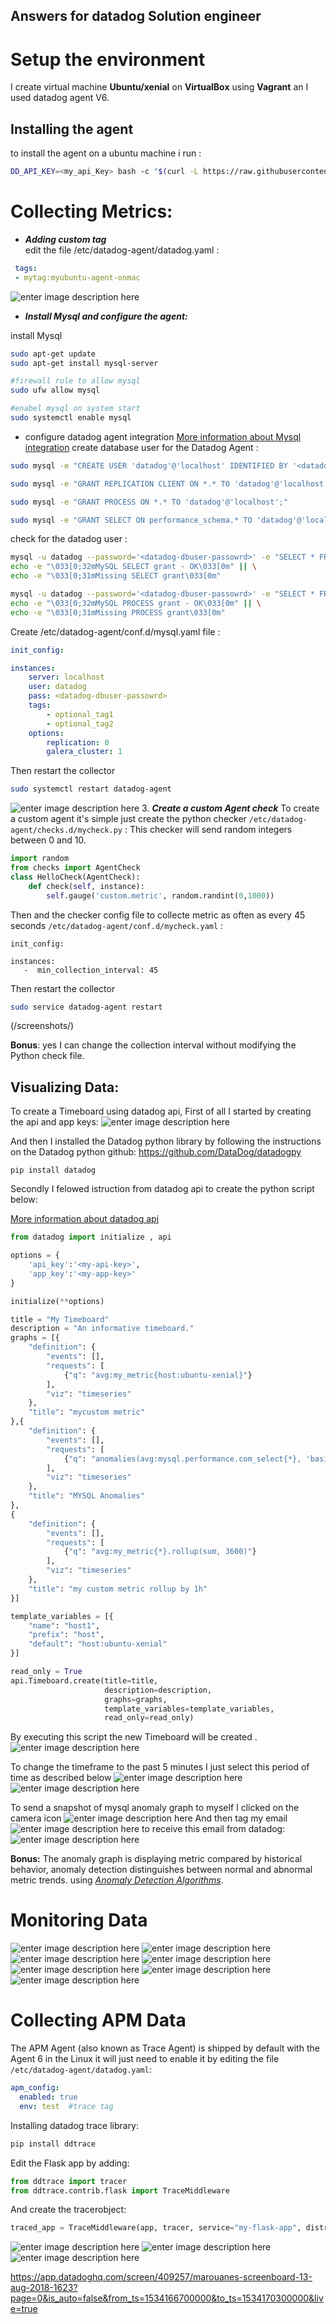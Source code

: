 ## Answers for datadog Solution engineer

# Setup the environment 

I create virtual machine  **Ubuntu/xenial** on **VirtualBox** using **Vagrant**  an I used datadog agent V6.

## Installing the agent

to install the agent on a ubuntu machine i run :

```bash
DD_API_KEY=<my_api_Key> bash -c "$(curl -L https://raw.githubusercontent.com/DataDog/datadog-agent/master/cmd/agent/install_script.sh)"
```

# Collecting Metrics:

 

 - ***Adding custom tag***  
 edit the file /etc/datadog-agent/datadog.yaml :

``` /etc/datadog-agent/datadog.yaml
 tags:
 - mytag:myubuntu-agent-onmac
  ```

  ![enter image description here](\screenshots\Screen+Shot+2018-08-08+at+15.24.53.png)
 - ***Install Mysql and configure the agent:***

 install Mysql

```bash
sudo apt-get update 
sudo apt-get install mysql-server 
```

```bash
#firewall rule to allow mysql
sudo ufw allow mysql

#enabel mysql on system start
sudo systemctl enable mysql

```

  - configure datadog agent integration
[More information about Mysql integration](https://docs.datadoghq.com/integrations/mysql/)
create database user for the Datadog Agent :

```bash
sudo mysql -e "CREATE USER 'datadog'@'localhost' IDENTIFIED BY '<datadog-dbuser-passowrd>';"

sudo mysql -e "GRANT REPLICATION CLIENT ON *.* TO 'datadog'@'localhost' WITH MAX_USER_CONNECTIONS 5;"

sudo mysql -e "GRANT PROCESS ON *.* TO 'datadog'@'localhost';"

sudo mysql -e "GRANT SELECT ON performance_schema.* TO 'datadog'@'localhost';"
```

check for the datadog user :

```bash
mysql -u datadog --password='<datadog-dbuser-passowrd>' -e "SELECT * FROM performance_schema.threads" && \
echo -e "\033[0;32mMySQL SELECT grant - OK\033[0m" || \
echo -e "\033[0;31mMissing SELECT grant\033[0m" 

mysql -u datadog --password='<datadog-dbuser-passowrd>' -e "SELECT * FROM INFORMATION_SCHEMA.PROCESSLIST" && \
echo -e "\033[0;32mMySQL PROCESS grant - OK\033[0m" || \
echo -e "\033[0;31mMissing PROCESS grant\033[0m"
```

Create  /etc/datadog-agent/conf.d/mysql.yaml file :

```yaml
init_config:

instances:
    server: localhost
    user: datadog
    pass: <datadog-dbuser-passowrd>
    tags:
        - optional_tag1
        - optional_tag2
    options:
        replication: 0
        galera_cluster: 1
```
Then restart the collector
```bash
sudo systemctl restart datadog-agent
```
![enter image description here](/screenshots/Screen+Shot+2018-08-08+at+17.36.57.png)
 3. ***Create a custom Agent check***
To create a custom agent it's simple just create the python checker `/etc/datadog-agent/checks.d/mycheck.py` :
This checker will send random integers between 0 and 10.
```py
import random
from checks import AgentCheck
class HelloCheck(AgentCheck):
    def check(self, instance):
        self.gauge('custom.metric', random.randint(0,1000))
```

Then and the checker config file to collecte metric as often as every 45 seconds 
 `/etc/datadog-agent/conf.d/mycheck.yaml` :
```
init_config:

instances:
   -  min_collection_interval: 45
```

Then restart the collector

```bash
sudo service datadog-agent restart
```
(/screenshots/)

**Bonus**:  yes I can change the collection interval without modifying the Python check file.
## Visualizing Data:
To create a Timeboard using datadog api, 
First of all I started by creating the api and app keys:
![enter image description here](/screenshots/secrets.png)

And then I installed the Datadog python library by following the instructions on the Datadog python github: https://github.com/DataDog/datadogpy

`pip install datadog`

Secondly I felowed istruction from datadog api to create the python script below:

[More information about datadog api](https://docs.datadoghq.com/api/?lang=python#timeboards)

```python
from datadog import initialize , api

options = {
    'api_key':'<my-api-key>',
    'app_key':'<my-app-key>'
}

initialize(**options)

title = "My Timeboard"
description = "An informative timeboard."
graphs = [{
    "definition": {
        "events": [],
        "requests": [
            {"q": "avg:my_metric{host:ubuntu-xenial}"}
        ],
        "viz": "timeseries"
    },
    "title": "mycustom metric"
},{
    "definition": {
        "events": [],
        "requests": [
            {"q": "anomalies(avg:mysql.performance.com_select{*}, 'basic', 1)"}
        ],
        "viz": "timeseries"
    },
    "title": "MYSQL Anomalies"
},
{
    "definition": {
        "events": [],
        "requests": [
            {"q": "avg:my_metric{*}.rollup(sum, 3600)"}
        ],
        "viz": "timeseries"
    },
    "title": "my custom metric rollup by 1h"
}]

template_variables = [{
    "name": "host1",
    "prefix": "host",
    "default": "host:ubuntu-xenial"
}]

read_only = True
api.Timeboard.create(title=title,
                     description=description,
                     graphs=graphs,
                     template_variables=template_variables,
                     read_only=read_only)
```

By executing this script the new Timeboard will be created .
![enter image description here](/screenshots/timeboard.png)

To change the timeframe to the past 5 minutes I just select this period of time as described below
![enter image description here](/screenshots/5min-timeboard.png)
![enter image description here](/screenshots/5min.PNG)

To send a snapshot of mysql anomaly graph to myself I clicked on the camera icon
![enter image description here](/screenshots/snapshot.PNG)
And then tag my email
![enter image description here](/screenshots/sendtome.PNG)
to receive this email from datadog:
![enter image description here](/screenshots/notificationscreen.PNG)

**Bonus:** The anomaly graph is displaying metric compared by historical behavior, anomaly detection distinguishes between normal and abnormal metric trends. using [*Anomaly Detection Algorithms*](https://docs.datadoghq.com/monitors/monitor_types/anomaly/#anomaly-detection-algorithms).

# Monitoring Data

![enter image description here](/screenshots/monitorgraph.png)
![enter image description here](/screenshots/notificationtext.png)
![enter image description here](/screenshots/notificationtext.png)
![enter image description here](/screenshots/weeklydowntime.png)
![enter image description here](/screenshots/emailweekly.png)
![enter image description here](/screenshots/weekendowntime.png)
![enter image description here](/screenshots/emailweekend.png)



# Collecting APM Data

The APM Agent (also known as Trace Agent) is shipped by default with the Agent 6 in the Linux it will just need to enable it by editing the file `/etc/datadog-agent/datadog.yaml`:

```yaml
apm_config:
  enabled: true
  env: test  #trace tag
```

Installing datadog trace library:

```bash
pip install ddtrace
````
Edit the Flask app by adding: 

```python
from ddtrace import tracer
from ddtrace.contrib.flask import TraceMiddleware
```

And create the tracerobject:

```python
traced_app = TraceMiddleware(app, tracer, service="my-flask-app", distributed_tracing=False)
```
![enter image description here](/screenshots/FlaskAPM.png)
![enter image description here](/screenshots/Flaskapp.png)
![enter image description here](/screenshots/APMservice.png)


https://app.datadoghq.com/screen/409257/marouanes-screenboard-13-aug-2018-1623?page=0&is_auto=false&from_ts=1534166700000&to_ts=1534170300000&live=true

